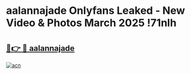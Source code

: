 # aalannajade Onlyfans Leaked - New Video & Photos March 2025 !71nlh

# <h2><a href="https://inl2x6.iuczelnia.edu.pl?title=aalannajade&ref=71nlh">🔗👉 🔴 aalannajade</a></h2>

[![acn](https://github.com/user-attachments/assets/0f9c940e-d8b0-45ae-aac7-cd30a18b3e1c)](https://inl2x6.iuczelnia.edu.pl?title=aalannajade&ref=71nlh)

